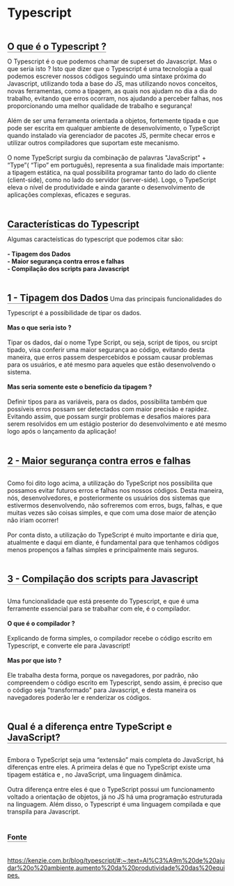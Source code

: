 <h1>Typescript</h1>

<h2 style="border-bottom: 1px solid grey; display: inline-block; margin-bottom: 12px">O que é o Typescript ?</h2> <br>
    <span>
        O Typescript é o que podemos chamar de superset do Javascript. Mas o que seria isto ?
    </span>
    <span>
       Isto que dizer que o Typescript é uma tecnologia a qual podemos escrever nossos códigos seguindo uma sintaxe próxima do Javascript, utilizando toda a base do JS, mas utilizando novos conceitos, novas ferramentas, como a tipagem, as quais nos ajudam no dia a dia do trabalho, evitando que erros ocorram, nos ajudando a perceber falhas, nos proporcionando uma melhor qualidade de trabalho e segurança!
    </span> <br> <br>
    <span>
        Além de ser uma ferramenta orientada a objetos, fortemente tipada e que pode ser escrita em qualquer ambiente de desenvolvimento, o TypeScript quando instalado via gerenciador de pacotes JS, permite checar erros e utilizar outros compiladores que suportam este mecanismo.
    </span> <br> <br>
    <span>
        O nome TypeScript surgiu da combinação de palavras "JavaScript" + “Type”( “Tipo” em português), representa a sua finalidade mais importante: a tipagem estática, na qual possibilita programar tanto do lado do cliente (client-side), como no lado do servidor (server-side). Logo, o TypeScript eleva o nível de produtividade e ainda garante o desenvolvimento de aplicações complexas, eficazes e seguras.
    </span> <br> <br>

<h2 style="border-bottom: 1px solid grey; display: inline-block; margin-bottom: 12px">Características do Typescript</h2>

<div>
    <span>
        Algumas caracteísticas do typescript que podemos citar são: 
    </span> <br> <br>
    <span>
        <strong>- Tipagem dos Dados</strong> <br>
        <strong>- Maior segurança contra erros e falhas</strong> <br>
        <strong>- Compilação dos scripts para Javascript</strong> <br>
    </span>
</div> <br>

<h2 style="border-bottom: 1px solid grey; display: inline-block; margin-bottom: 12px">1 - Tipagem dos Dados</h2>

<span>
    Uma das principais funcionalidades do Typescript é a possibilidade de tipar os dados. <br><br> 
    <strong>Mas o que seria isto ?</strong>
    <br><br>
    Tipar os dados, daí o nome Type Script, ou seja, script de tipos, ou srcipt tipado, visa conferir uma maior segurança ao código, evitando desta maneira, que erros passem despercebidos e possam causar problemas para os usuários, e até mesmo para aqueles que estão desenvolvendo o sistema. <br><br>
    <strong>Mas seria somente este o benefício da tipagem ?</strong>
    <br><br>
    Definir tipos para as variáveis, para os dados, possibilita também que possíveis erros possam ser detectados com maior precisão e rapidez. Evitando assim, que possam surgir problemas e desafios maiores para serem resolvidos em um estágio posterior do desenvolvimento e até mesmo logo após o lançamento da aplicação!
</span> <br> <br>

<h2 style="border-bottom: 1px solid grey; display: inline-block; margin-bottom: 12px">2 - Maior segurança contra erros e falhas</h2>
    <br><br>
    <span>
        Como foi dito logo acima, a utilização do TypeScript nos possibilita que possamos evitar futuros erros e falhas nos nossos códigos. Desta maneira, nós, desenvolvedores, e posteriormente os usuários dos sistemas que estivermos desenvolvendo, não sofreremos com erros, bugs, falhas, e que muitas vezes são coisas simples, e que com uma dose maior de atenção não iriam ocorrer!
    </span> <br><br>
    <span>
        Por conta disto, a utilização do TypeScript é muito importante e diria que, atualmente e daqui em diante, é fundamental para que tenhamos códigos menos propenços a falhas simples e principalmente mais seguros.
    </span> <br><br>

<h2 style="border-bottom: 1px solid grey; display: inline-block; margin-bottom: 12px">3 - Compilação dos scripts para Javascript</h2>
    <br><br>
    <span>
        Uma funcionalidade que está presente do Typescript, e que é uma ferramente essencial para se trabalhar com ele, é o compilador.
    </span> <br><br>
    <strong>O que é o compilador ?</strong>
    <br><br>
    <span>
        Explicando de forma simples, o compilador recebe o código escrito em Typescript, e converte ele para Javascript!
    </span> <br><br>
    <strong>Mas por que isto ?</strong>
    <br><br>
    <span>
        Ele trabalha desta forma, porque os navegadores, por padrão, não compreendem o código escrito em Typescript, sendo assim, é preciso que o código seja "transformado" para Javascript, e desta maneira os navegadores poderão ler e renderizar os códigos.
    </span> <br><br>

<h2 style="border-bottom: 1px solid grey; display: inline-block; margin-bottom: 12px">Qual é a diferença entre TypeScript e JavaScript?</h2>
    <br><br>
    <span>
        Embora o TypeScript seja uma “extensão” mais completa do JavaScript, há diferenças entre eles. A primeira delas é que no TypeScript existe uma tipagem estática e , no JavaScript, uma linguagem dinâmica. 
            <br><br>
        Outra diferença entre eles é que o TypeScript possui um funcionamento voltado a orientação de objetos, já no JS há uma programação estruturada na linguagem. Além disso, o Typescript é uma linguagem compilada e que transpila para Javascript.
    </span> <br><br>

<h3 style="border-bottom: 1px solid grey; display: inline-block">Fonte</h3> <br><br>
<a href="">https://kenzie.com.br/blog/typescript/#:~:text=Al%C3%A9m%20de%20ajudar%20o%20ambiente,aumento%20da%20produtividade%20das%20equipes.</a>
